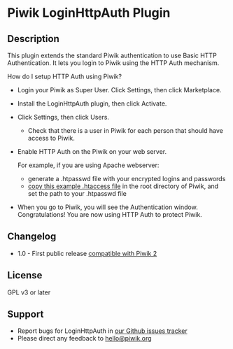 # Piwik LoginHttpAuth Plugin

## Description

This plugin extends the standard Piwik authentication to use Basic HTTP Authentication.
It lets you login to Piwik using the HTTP Auth mechanism.

How do I setup HTTP Auth using Piwik?

* Login your Piwik as Super User. Click Settings, then click Marketplace.
* Install the LoginHttpAuth plugin, then click Activate.
* Click Settings, then click Users.
    * Check that there is a user in Piwik for each person that should have access to Piwik.
* Enable HTTP Auth on the Piwik on your web server.

    For example, if you are using Apache webserver:

    * generate a .htpasswd file with your encrypted logins and passwords
    * [copy this example .htaccess file](https://github.com/piwik/plugin-LoginHttpAuth/blob/master/TemplateHtaccess/.htaccess) in the root directory of Piwik, and set the path to your .htpasswd file
* When you go to Piwik, you will see the Authentication window.
  Congratulations! You are now using HTTP Auth to protect Piwik.

## Changelog

 * 1.0 - First public release [compatible with Piwik 2](http://piwik.org/blog/2013/12/piwik-2-0-release-announced-biggest-best-release-yet/)

## License

GPL v3 or later

## Support

* Report bugs for LoginHttpAuth in [our Github issues tracker](https://github.com/piwik/plugin-LoginHttpAuth/issues)
* Please direct any feedback to [hello@piwik.org](mailto:hello@piwik.org)


